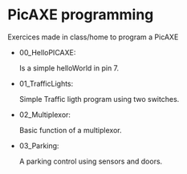 # PicAXE programming
Exercices made in class/home to program a PicAXE
* 00_HelloPICAXE:

	Is a simple helloWorld in pin 7.

* 01_TrafficLights:

	Simple Traffic ligth program using two switches.

* 02_Multiplexor:

	Basic function of a multiplexor.

* 03_Parking:

	A parking control using sensors and doors.
